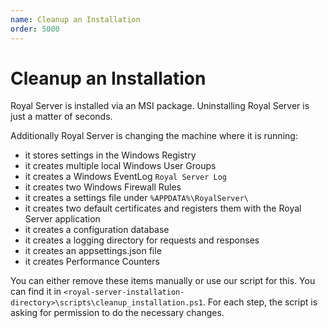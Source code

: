 ```yaml
---
name: Cleanup an Installation
order: 5000
---
```


# Cleanup an Installation

Royal Server is installed via an MSI package. Uninstalling Royal Server is just a matter of seconds.

Additionally Royal Server is changing the machine where it is running:

- it stores settings in the Windows Registry
- it creates multiple local Windows User Groups
- it creates a Windows EventLog `Royal Server Log`
- it creates two Windows Firewall Rules
- it creates a settings file under `%APPDATA%\RoyalServer\`
- it creates two default certificates and registers them with the Royal Server application
- it creates a configuration database
- it creates a logging directory for requests and responses
- it creates an appsettings.json file
- it creates Performance Counters

You can either remove these items manually or use our script for this. You can find it in `<royal-server-installation-directory>\scripts\cleanup_installation.ps1`. For each step, the script is asking for permission to do the necessary changes.
